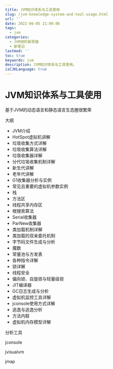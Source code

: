 ```yaml
---
title: JVM知识体系与工具使用
slug: /jvm-knowledge-system-and-tool-usage.html
url: ''
date: 2022-06-05 21:09:06
tags:
  - jvm
categories:
  - JVM进阶新思路
  - 新笔记
lastmod: ''
toc: true
keywords: jvm
description: JVM知识体系与工具使用。
isCJKLanguage: true
---
```

# JVM知识体系与工具使用

基于JVM的动态语言和静态语言生态圈很繁荣

大纲

* JVM介绍
* HotSpot虚拟机讲解
* 垃圾收集方式详解
* 垃圾收集算法详解
* 垃圾收集器详解
* 分代垃圾收集机制详解
* 新生代讲解
* 老年代讲解
* G1收集器分析与实例
* 常见且重要的虚拟机参数实例
* 栈
* 方法区
* 线程共享内存区
* 根搜索算法
* Serial收集器
* ParNew收集器
* 类加载机制详解
* 类加载的双亲委托机制
* 字节码文件生成与分析
* 魔数
* 常量池与方发表
* 各种指令详解
* 锁详解
* 线程安全
* 偏向锁、自旋锁与轻量级锁
* JIT编译器
* GC日志生成与分析
* 虚拟机监控工具详解
* jconsole使用方式详解
* 逃逸与逃逸分析
* 方法内联
* 虚拟机内存模型详解

分析工具

jconsole

jvisualvm

jmap